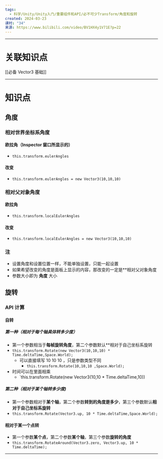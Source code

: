 ```yaml
---
tags:
  - 科学/Unity/Unity入门/重要组件和API/必不可少Transform/角度和旋转
created: 2024-03-23
课时: "34"
来源: https://www.bilibili.com/video/BV1HX4y1V71E?p=22
---
```


---
# 关联知识点

[[必备 Vector3 基础]]

---
# 知识点

## 角度

### 相对世界坐标系角度

#### 欧拉角（Inspector 窗口所显示的）

- `this.transform.eulerAngles`
#### 改变

- `this.transform.eulerAngles = new Vector3(10,10,10)`
### 相对父对象角度

#### 欧拉角

- `this.transform.localEulerAngles`
#### 改变

- `this.transform.localEulerAngles = new Vector3(10,10,10)`
### 注

- 设置角度和设置位置一样，不能单独设置，只能一起设置
- 如果希望改变的角度是面板上显示的内容，那改变的一定是**相对父对象角度
- 参数大小即为 **角度** 大小

## 旋转

### API 计算

#### 自转
##### 第一种（相对于**每个轴具体转多少度**）

- 第一个参数相当于**每帧旋转角度**，第二个参数默认**相对于自己坐标系旋转
- `this.transform.Rotate(new Vector3(10,10,10) * Time.deltaTime,Space.World);`
	- 可以直接填写 10 10 10 ，只是参数类型不同
		- `this.transform.Rotate(10,10,10 ,Space.World);`
- 时间可以在里面相乘 
	- `this.transform.Rotate(new Vector3(10,10 * Time.deltaTime,10))
##### 第二种（相对于**某个轴转多少度**)

- 第一个参数相对于**某个轴**，第二个参数**转到的角度是多少**，第三个参数默认**相对于自己坐标系旋转**
- `this.transform.Rotate(Vector3.up, 10 * Time.deltaTime,Space.World);`
#### 相对于某一个点转

- 第一个参数**某个点**，第二个参数**某个轴**，第三个参数**旋转的角度**
- `this.transform.RotateAround(Vector3.zero, Vector3.up, 10 * Time.deltaTime);`

---
